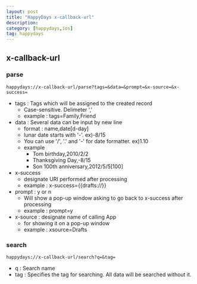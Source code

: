 ```yaml
---
layout: post
title: "HappyDays x-callback-url"
description:
category: [happydays,ios]
tag: happydays
---
```


## x-callback-url 

### parse

	happydays://x-callback-url/parse?tags=&data=&prompt=&x-source=&x-success=

* tags : Tags which will be assigned to the created record
    - Case-sensitive. Delimeter ','
    - example : tags=Family,Friend
* data : Several data can be input by new line
    - format :  name,date[d-day]
    - lunar date starts with '-'. ex)-8/15
    - You can use '/', '.' and '-' for date formatter. ex)1.10
    - example
        - Tom birthday,2010/2/2
        - Thanksgiving Day,-8/15
        - Son 100th anniversary,2012/5/5[100]
* x-success
    - designate URI performed after processing
    - example : x-success={{drafts://}}
* prompt : y or n
    - Will show a pop-up window asking to go back to x-success after processing
    - example : prompt=y
* x-source :  designate name of calling App
    - for showing it on a pop-up window
    - example : xsource=Drafts

### search

	happydays://x-callback-url/search?q=&tag=

* q : Search name
* tag : Specifies the tag for searching. All data will be searched without it.
